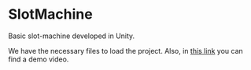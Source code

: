 # SlotMachine
Basic slot-machine developed in Unity.

We have the necessary files to load the project. Also, in [this link](https://www.youtube.com/watch?v=sLbUmGhxDM4) you can find a demo video. 
